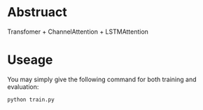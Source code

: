 # Abstruact  
Transfomer + ChannelAttention + LSTMAttention  

# Useage  
You may simply give the following command for both training and evaluation:
```python
python train.py
```